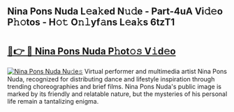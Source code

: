 ## Nina Pons Nuda L𝚎a𝚔ed N𝚞𝚍e - Part-4uA Vi𝚍𝚎o P𝚑𝚘tos - H𝚘𝚝 O𝚗𝚕yf𝚊ns L𝚎a𝚔s 6tzT1

# <h2><a href="http://kf2qzkf.oniu.top/?m=Nina+Pons+Nuda">🔗👉 🔴 Nina Pons Nuda P𝚑ot𝚘𝚜 V𝚒d𝚎o</a></h2>

[![Nina Pons Nuda Nu𝚍e𝚜](https://i.imgur.com/0qMVB7G.gif)](http://kf2qzkf.oniu.top/?m=Nina+Pons+Nuda)
Virtual performer and multimedia artist Nina Pons Nuda, recognized for distributing dance and lifestyle inspiration through trending choreographies and brief films. Nina Pons Nuda's public image is marked by its friendly and relatable nature, but the mysteries of his personal life remain a tantalizing enigma.  
